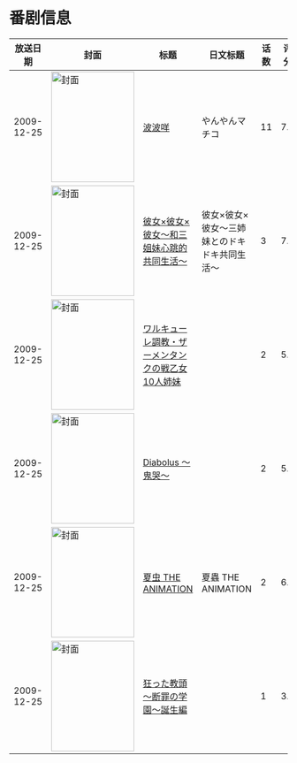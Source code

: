 # 番剧信息

|放送日期|封面|标题|日文标题|话数|评分|评分人数|
|---|---|---|---|---|---|---|
|2009-12-25|<img src="//lain.bgm.tv/pic/cover/c/91/03/9616_UU6xX.jpg" alt="封面" style="width:150px;height:200px;object-fit:cover;">|[波波咩](https://bangumi.tv/subject/9616)|やんやんマチコ|11|7.3|37人评分|
|2009-12-25|<img src="/img/no_icon_subject.png" alt="封面" style="width:150px;height:200px;object-fit:cover;">|[彼女×彼女×彼女～和三姐妹心跳的共同生活～](https://bangumi.tv/subject/18022)|彼女×彼女×彼女～三姉妹とのドキドキ共同生活～|3|7.3|1896人评分|
|2009-12-25|<img src="/img/no_icon_subject.png" alt="封面" style="width:150px;height:200px;object-fit:cover;">|[ワルキューレ調教・ザーメンタンクの戦乙女10人姉妹](https://bangumi.tv/subject/49305)||2|5.2|161人评分|
|2009-12-25|<img src="/img/no_icon_subject.png" alt="封面" style="width:150px;height:200px;object-fit:cover;">|[Diabolus ～鬼哭～](https://bangumi.tv/subject/62486)||2|5.5|179人评分|
|2009-12-25|<img src="/img/no_icon_subject.png" alt="封面" style="width:150px;height:200px;object-fit:cover;">|[夏虫 THE ANIMATION](https://bangumi.tv/subject/64961)|夏蟲 THE ANIMATION|2|6.4|316人评分|
|2009-12-25|<img src="/img/no_icon_subject.png" alt="封面" style="width:150px;height:200px;object-fit:cover;">|[狂った教頭～断罪の学園～誕生編](https://bangumi.tv/subject/77373)||1|3.9|32人评分|
